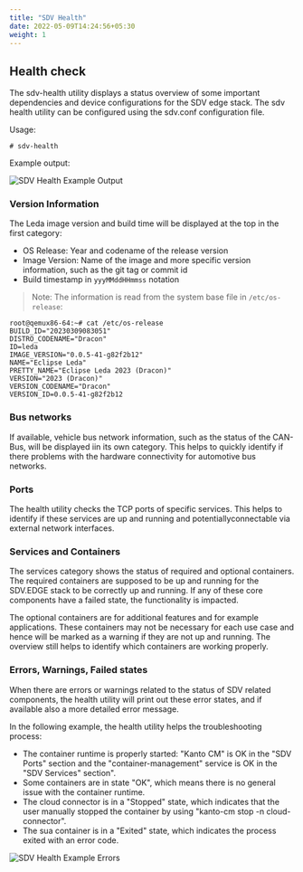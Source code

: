 ```yaml
---
title: "SDV Health"
date: 2022-05-09T14:24:56+05:30
weight: 1
---
```


## Health check

The sdv-health utility displays a status overview of some important dependencies and device configurations for the SDV edge stack.
The sdv health utility can be configured using the sdv.conf configuration file.

Usage:

```shell
# sdv-health
```

Example output:

![SDV Health Example Output](../sdv-health-output.png)

### Version Information

The Leda image version and build time will be displayed at the top in the first category:

- OS Release: Year and codename of the release version
- Image Version: Name of the image and more specific version information, such as the git tag or commit id
- Build timestamp in `yyyMMddHHmmss` notation

> Note: The information is read from the system base file in `/etc/os-release`:

  ```shell
  root@qemux86-64:~# cat /etc/os-release 
  BUILD_ID="20230309083051"
  DISTRO_CODENAME="Dracon"
  ID=leda
  IMAGE_VERSION="0.0.5-41-g82f2b12"
  NAME="Eclipse Leda"
  PRETTY_NAME="Eclipse Leda 2023 (Dracon)"
  VERSION="2023 (Dracon)"
  VERSION_CODENAME="Dracon"
  VERSION_ID=0.0.5-41-g82f2b12
  ```

### Bus networks

If available, vehicle bus network information, such as the status of the CAN-Bus, will be displayed iin its own category.
This helps to quickly identify if there problems with the hardware connectivity for automotive bus networks.

### Ports

The health utility checks the TCP ports of specific services.
This helps to identify if these services are up and running and potentiallyconnectable via external network interfaces.

### Services and Containers

The services category shows the status of required and optional containers.
The required containers are supposed to be up and running for the SDV.EDGE stack to be correctly up and running.
If any of these core components have a failed state, the functionality is impacted.

The optional containers are for additional features and for example applications.
These containers may not be necessary for each use case and hence will be marked as a warning if they are not up and running.
The overview still helps to identify which containers are working properly.

### Errors, Warnings, Failed states

When there are errors or warnings related to the status of SDV related components,
the health utility will print out these error states, and if available also a more detailed error message.

In the following example, the health utility helps the troubleshooting process:

- The container runtime is properly started: "Kanto CM" is OK in the "SDV Ports" section and the "container-management" service is OK in the "SDV Services" section".
- Some containers are in state "OK", which means there is no general issue with the container runtime.
- The cloud connector is in a "Stopped" state, which indicates that the user manually stopped the container by using "kanto-cm stop -n cloud-connector".
- The sua container is in a "Exited" state, which indicates the process exited with an error code.

![SDV Health Example Errors](../sdv-health-example-errors2.png)
